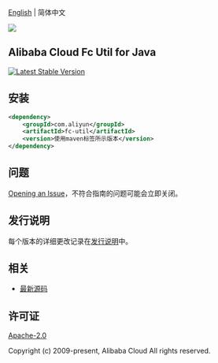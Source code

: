 [English](README.md) | 简体中文

![](https://aliyunsdk-pages.alicdn.com/icons/AlibabaCloud.svg)

## Alibaba Cloud Fc Util for Java
[![Latest Stable Version](https://img.shields.io/maven-central/v/com.aliyun/fc-util.svg?label=Maven%20Central)](https://search.maven.org/search?q=g:%22com.aliyun%22%20AND%20a:%22fc-util%22)

## 安装

```xml
<dependency>
    <groupId>com.aliyun</groupId>
    <artifactId>fc-util</artifactId>
    <version>使用maven标签所示版本</version>
</dependency>
```

## 问题
[Opening an Issue](https://github.com/aliyun/fc-util/issues/new)，不符合指南的问题可能会立即关闭。

## 发行说明
每个版本的详细更改记录在[发行说明](./ChangeLog.txt)中。

## 相关
* [最新源码](https://github.com/aliyun/fc-util)

## 许可证
[Apache-2.0](http://www.apache.org/licenses/LICENSE-2.0)

Copyright (c) 2009-present, Alibaba Cloud All rights reserved.

